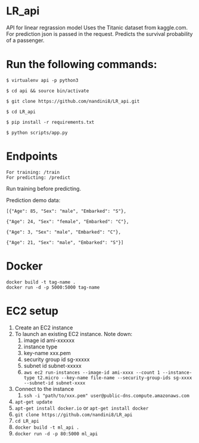 # LR_api
API for linear regrassion model
Uses the Titanic dataset from kaggle.com.
For prediction json is passed in the request.
Predicts the survival probability of a passenger.

# Run the following commands:

```
$ virtualenv api -p python3

$ cd api && source bin/activate

$ git clone https://github.com/nandini8/LR_api.git

$ cd LR_api

$ pip install -r requirements.txt

$ python scripts/app.py
```

# Endpoints
```
For training: /train
For predicting: /predict
```
Run training before predicting.

Prediction demo data:

    [{"Age": 85, "Sex": "male", "Embarked": "S"},
    
    {"Age": 24, "Sex": "female", "Embarked": "C"},
    
    {"Age": 3, "Sex": "male", "Embarked": "C"},
    
    {"Age": 21, "Sex": "male", "Embarked": "S"}]
    

# Docker
```
docker build -t tag-name .
docker run -d -p 5000:5000 tag-name
```

# EC2 setup
1. Create an EC2 instance
1. To launch an existing EC2 instance. Note down:
    1. image id ami-xxxxxx
    1. instance type
    1. key-name xxx.pem
    1. security group id sg-xxxxx
    1. subnet id subnet-xxxxx
    1. ```aws ec2 run-instances --image-id ami-xxxx --count 1 --instance-type t2.micro --key-name file-name --security-group-ids sg-xxxx --subnet-id subnet-xxxx```
1. Connect to the instance
    1. ```ssh -i "path/to/xxx.pem" user@public-dns.compute.amazonaws.com```
1. ```apt-get update```
1. ```apt-get install docker.io``` or ```apt-get install docker```
1. ```git clone https://github.com/nandini8/LR_api```
1. ```cd LR_api```
1. ```docker build -t ml_api .```
1. ```docker run -d -p 80:5000 ml_api```
